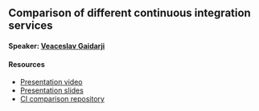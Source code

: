 ## Comparison of different continuous integration services

#### Speaker: [Veaceslav Gaidarji](https://github.com/vgaidarji)

#### Resources
* [Presentation video](https://youtu.be/81G_C1J5hQ4?list=PLWBzFAIa_ASR1AuHDdKvCd1mAVUzbPvBM)
* [Presentation slides](presentation-slides.pdf)
* [CI comparison repository](https://github.com/vgaidarji/ci-matters)
